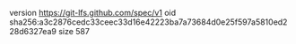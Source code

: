 version https://git-lfs.github.com/spec/v1
oid sha256:a3c2876cedc33ceec33d16e42223ba7a73684d0e25f597a5810ed228d6327ea9
size 587
